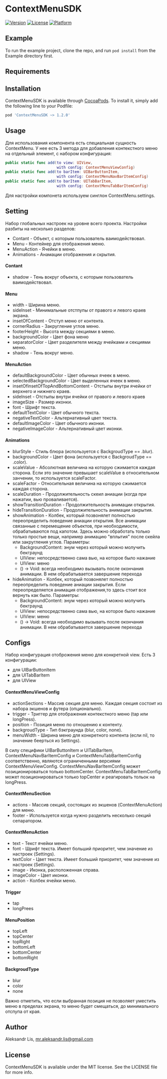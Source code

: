 # ContextMenuSDK

[![Version](https://img.shields.io/cocoapods/v/ContextMenuSDK.svg?style=flat)](https://cocoapods.org/pods/ContextMenuSDK)
[![License](https://img.shields.io/cocoapods/l/ContextMenuSDK.svg?style=flat)](https://cocoapods.org/pods/ContextMenuSDK)
[![Platform](https://img.shields.io/cocoapods/p/ContextMenuSDK.svg?style=flat)](https://cocoapods.org/pods/ContextMenuSDK)

## Example

To run the example project, clone the repo, and run `pod install` from the Example directory first.

## Requirements

## Installation

ContextMenuSDK is available through [CocoaPods](https://cocoapods.org). To install
it, simply add the following line to your Podfile:

```ruby
pod 'ContextMenuSDK ~> 1.2.0'
```

## Usage

Для использования компонента есть специальная сущность ContextMenu. У нее есть 3 метода для добавления контекстного меню на отдельный элемент, с набором конфигурация:
```swift
public static func add(to view: UIView,
                       with config: ContextMenuViewConfig)
public static func add(to barItem: UIBarButtonItem,
                       with config: ContextMenuNavBarItemConfig)
public static func add(to barItem: UITabBarItem,
                       with config: ContextMenuTabBarItemConfig)
```
Для настройки компонета используем синглон ContextMenu.settings.

## Setting
Набор глобальных настроек на уровне всего проекта.
Настройки разбиты на несколько разделов:
- Contant - Объект, с которым пользователь ваимодействовал.
- Menu - Контейнер для отображения меню.
- MenuAction - Ячейки в меню.
- Animations - Анамации отображения и скрытия.

#### Contant
- shadow - Тень вокруг объекта, с которым пользователь ваимодействовал.

#### Menu
- width - Ширина меню.
- sideInset - Минимальные отстпупы от правого и левого краев экрана.
- insetOfContent - Отступ меню от контента.
- cornerRadius - Закругление углов меню.
- footerHeight - Высота между секциями в меню.
- backgroundColor - Цвет фона меню
- separatorColor - Цвет разделителя между ячейками и секциями меню.
- shadow - Тень вокруг меню.

#### MenuAction
- defaultBackgroundColor - Цвет обычных ячеек в меню.
- selectedBackgroundColor - Цвет выделенных ячеек в меню.
- insetOfinsetOfTopAndBottomContent - Отстыпы внутри ячейки от верхнего и нижнего краев.
- sideInset - Отстыпы внутри ячейки от правого и левого краев
- imageSize - Размер иконки.
- font - Шрифт текста.
- defaultTextColor - Цвет обычного текста.
- negativeTextColor - Альтернативный цвет текста.
- defaultImageColor - Цвет обычного иконки.
- negativeImageColor - Альтернативный цвет иконки.

#### Animations
- blurStyle - Стиль блюра  (используется с BackgroudType == .blur).
- backgroundColor - Цвет фона (используется с BackgroudType == .color).
- scaleValue - Абсолютная величина на которую сжимается каждая сторона. Если это значение превышает scaleValue в относительном занчении, то используется scaleFactor.
- scaleFactor - Относительная величина на которую сжимается каждая сторона.
- scaleDuration - Продолжительность скеил аниации (когда при нажатии, вью проваливается).
- showTransitionDuration - Продолжительность анимации открытия.
- hideTransitionDuration - Продолжительность анимации закрытия.
- showAnimation - Колбек, который позвонялет полностью переопределить поведение аниации открытия. Все анимации связанные с перемещение объектов, при необходимости, обрабатываются под капотом. Здесь можно обработать только только простые вещи, например анимацию "вплытия" после скейла или закругления углов. Параметры:
    - BackgroundContent: энум через который можно молучить бекграунд
    - UIView: непосредственно сама вью, на которое было нажание
    - UIView: меню
    - () -> Void: всегда необходимо вызывать после окончания анимации. В нем обрабатывается завершение перехода
- hideAnimation - Колбек, который позвонялет полностью переопределить поведение аниации закрытия. Если переопределяется анимация отображения,то здесь стоит все вернуть как было. Параметры:
    - BackgroundContent: энум через который можно молучить бекграунд
    - UIView: непосредственно сама вью, на которое было нажание
    - UIView: меню
    - () -> Void: всегда необходимо вызывать после окончания анимации. В нем обрабатывается завершение перехода

## Configs
Набор конфигурация отоброжения меню для конкретной view. 
Есть 3 конфигурации: 
- для UIBarButtonItem
- для UITabBarItem
- для UIView

#### ContextMenuViewConfig
- actionSections - Массив  секция для меню. Каждая секция состоит из набора экшенов и футера (опционально).
- trigger - Триггер для отображения контекстного меню (tap или longPress).
- position - Позиция меню по отношению к контенту.
- backgroudType - Тип бэкграунда (blur, color, none).
- menuWidth - Ширина меню для конкретного контента (если nil, то значение беерться из Settings).

В силу специфики UIBarButtonItem и UITabBarItem, ContextMenuNavBarItemConfig и ContextMenuTabBarItemConfig соответственно, являются ограниченными версиями ContextMenuViewConfig. ContextMenuNavBarItemConfig может позиционироваться только bottomCenter. ContextMenuTabBarItemConfig может позиционироваться только topCenter и реагировать тольок на longPress.

#### ContextMenuSection
- actions - Массив секций, состоящих из экшенов (ContextMenuAction) для меню.
- footer - Используется когда нужно разделить несколько секций сепаратором.

#### ContextMenuAction
- text - Текст ячейки меню.
- font - Шрифт текста. Имеет больший приоритет, чем значение из настроек (Settings).
- textColor - Цвет текста. Имеет больший приоритет, чем значение из настроек (Settings).
- image - Иконка, расположенная справа.
- imageColor - Цвет иконки.
- action - Колбек ячейки меню.

#### Trigger
- tap
- longPrees

#### MenuPosition
- topLeft
- topCenter
- topRight
- bottomLeft
- bottomCenter
- bottomRight

#### BackgroudType
- blur
- color
- none

Важно отметить, что если выбранная позиция не позволяет уместить меню в пределах экрана, то меню будет смещаться, до минимального отспупа от края.

## Author

Aleksandr Lis, mr.aleksandr.lis@gmail.com

## License

ContextMenuSDK is available under the MIT license. See the LICENSE file for more info.
